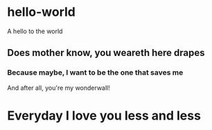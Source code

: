 # hello-world
A hello to the world

## Does mother know, you weareth here drapes

### Because maybe, I want to be the one that saves me

And after all, you're my wonderwall!


# Everyday I love you less and less
